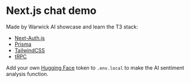# Next.js chat demo

Made by Warwick AI showcase and learn the T3 stack:
- [Next-Auth.js](https://next-auth.js.org)
- [Prisma](https://prisma.io)
- [TailwindCSS](https://tailwindcss.com)
- [tRPC](https://trpc.io)

Add your own [Hugging Face](https://huggingface.co/settings/tokens) token to `.env.local` to make the AI sentiment analysis function.
